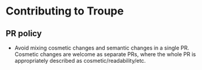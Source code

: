 # Contributing to Troupe

## PR policy

- Avoid mixing cosmetic changes and semantic changes in a single PR. Cosmetic
  changes are welcome as separate PRs, where the whole PR is appropriately
  described as cosmetic/readability/etc.

